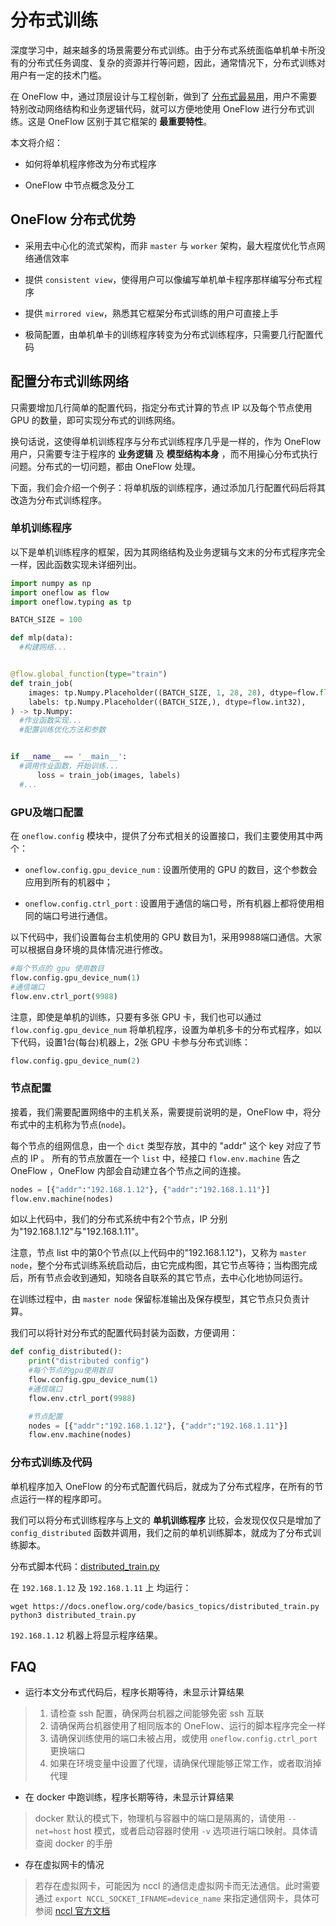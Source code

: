 # 分布式训练

深度学习中，越来越多的场景需要分布式训练。由于分布式系统面临单机单卡所没有的分布式任务调度、复杂的资源并行等问题，因此，通常情况下，分布式训练对用户有一定的技术门槛。

在 OneFlow 中，通过顶层设计与工程创新，做到了 [分布式最易用](./essentials_of_oneflow.md#oneflow_2)，用户不需要特别改动网络结构和业务逻辑代码，就可以方便地使用 OneFlow 进行分布式训练。这是 OneFlow 区别于其它框架的 **最重要特性**。

本文将介绍：

* 如何将单机程序修改为分布式程序

* OneFlow 中节点概念及分工

## OneFlow 分布式优势

* 采用去中心化的流式架构，而非 `master` 与 `worker` 架构，最大程度优化节点网络通信效率

* 提供 `consistent view`，使得用户可以像编写单机单卡程序那样编写分布式程序

* 提供 `mirrored view`，熟悉其它框架分布式训练的用户可直接上手

* 极简配置，由单机单卡的训练程序转变为分布式训练程序，只需要几行配置代码

## 配置分布式训练网络

只需要增加几行简单的配置代码，指定分布式计算的节点 IP 以及每个节点使用 GPU 的数量，即可实现分布式的训练网络。

换句话说，这使得单机训练程序与分布式训练程序几乎是一样的，作为 OneFlow 用户，只需要专注于程序的 **业务逻辑** 及 **模型结构本身** ，而不用操心分布式执行问题。分布式的一切问题，都由 OneFlow 处理。

下面，我们会介绍一个例子：将单机版的训练程序，通过添加几行配置代码后将其改造为分布式训练程序。

### 单机训练程序
以下是单机训练程序的框架，因为其网络结构及业务逻辑与文末的分布式程序完全一样，因此函数实现未详细列出。

```python
import numpy as np
import oneflow as flow
import oneflow.typing as tp

BATCH_SIZE = 100

def mlp(data):
  #构建网络...


@flow.global_function(type="train")
def train_job(
    images: tp.Numpy.Placeholder((BATCH_SIZE, 1, 28, 28), dtype=flow.float),
    labels: tp.Numpy.Placeholder((BATCH_SIZE,), dtype=flow.int32),
) -> tp.Numpy:
  #作业函数实现...
  #配置训练优化方法和参数


if __name__ == '__main__':
  #调用作业函数，开始训练...
      loss = train_job(images, labels)
  #...
```

### GPU及端口配置

在 `oneflow.config` 模块中，提供了分布式相关的设置接口，我们主要使用其中两个：

* `oneflow.config.gpu_device_num` : 设置所使用的 GPU 的数目，这个参数会应用到所有的机器中；

* `oneflow.config.ctrl_port` : 设置用于通信的端口号，所有机器上都将使用相同的端口号进行通信。

以下代码中，我们设置每台主机使用的 GPU 数目为1，采用9988端口通信。大家可以根据自身环境的具体情况进行修改。
```python
#每个节点的 gpu 使用数目
flow.config.gpu_device_num(1)
#通信端口
flow.env.ctrl_port(9988)
```

注意，即使是单机的训练，只要有多张 GPU 卡，我们也可以通过 `flow.config.gpu_device_num` 将单机程序，设置为单机多卡的分布式程序，如以下代码，设置1台(每台)机器上，2张 GPU 卡参与分布式训练：

```python
flow.config.gpu_device_num(2)
```

### 节点配置

接着，我们需要配置网络中的主机关系，需要提前说明的是，OneFlow 中，将分布式中的主机称为节点(`node`)。

每个节点的组网信息，由一个 `dict` 类型存放，其中的 "addr" 这个 key 对应了节点的 IP 。
所有的节点放置在一个 `list` 中，经接口 `flow.env.machine` 告之 OneFlow ，OneFlow 内部会自动建立各个节点之间的连接。

```python
nodes = [{"addr":"192.168.1.12"}, {"addr":"192.168.1.11"}]
flow.env.machine(nodes)
```

如以上代码中，我们的分布式系统中有2个节点，IP 分别为"192.168.1.12"与"192.168.1.11"。

注意，节点 list 中的第0个节点(以上代码中的"192.168.1.12")，又称为 `master node`，整个分布式训练系统启动后，由它完成构图，其它节点等待；当构图完成后，所有节点会收到通知，知晓各自联系的其它节点，去中心化地协同运行。

在训练过程中，由 `master node` 保留标准输出及保存模型，其它节点只负责计算。

我们可以将针对分布式的配置代码封装为函数，方便调用：

```python
def config_distributed():
    print("distributed config")
    #每个节点的gpu使用数目
    flow.config.gpu_device_num(1)
    #通信端口
    flow.env.ctrl_port(9988)

    #节点配置
    nodes = [{"addr":"192.168.1.12"}, {"addr":"192.168.1.11"}]
    flow.env.machine(nodes)
```

### 分布式训练及代码
单机程序加入 OneFlow 的分布式配置代码后，就成为了分布式程序，在所有的节点运行一样的程序即可。

我们可以将分布式训练程序与上文的 **单机训练程序** 比较，会发现仅仅只是增加了 `config_distributed` 函数并调用，我们之前的单机训练脚本，就成为了分布式训练脚本。

分布式脚本代码：[distributed_train.py](../code/basics_topics/distributed_train.py)

在 `192.168.1.12` 及 `192.168.1.11` 上 均运行：
```shell
wget https://docs.oneflow.org/code/basics_topics/distributed_train.py
python3 distributed_train.py
```

`192.168.1.12` 机器上将显示程序结果。

## FAQ
- 运行本文分布式代码后，程序长期等待，未显示计算结果
> 1. 请检查 ssh 配置，确保两台机器之间能够免密 ssh 互联
> 2. 请确保两台机器使用了相同版本的 OneFlow、运行的脚本程序完全一样
> 3. 请确保训练使用的端口未被占用，或使用 `oneflow.config.ctrl_port` 更换端口
> 4. 如果在环境变量中设置了代理，请确保代理能够正常工作，或者取消掉代理

- 在 docker 中跑训练，程序长期等待，未显示计算结果
> docker 默认的模式下，物理机与容器中的端口是隔离的，请使用 `--net=host` host 模式，或者启动容器时使用 `-v` 选项进行端口映射。具体请查阅 docker 的手册

- 存在虚拟网卡的情况
> 若存在虚拟网卡，可能因为 nccl 的通信走虚拟网卡而无法通信。此时需要通过 `export NCCL_SOCKET_IFNAME=device_name` 来指定通信网卡，具体可参阅 [nccl 官方文档](https://docs.nvidia.com/deeplearning/nccl/user-guide/docs/env.html?highlight=nccl_socket_ifname#nccl-socket-ifname)
